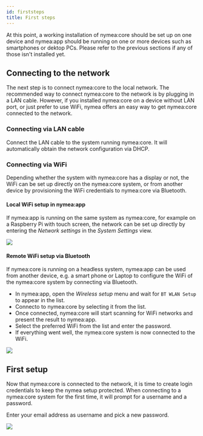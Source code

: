 ```yaml
---
id: firststeps
title: First steps
---
```



At this point, a working installation of nymea:core should be set up on one device and nymea:app 
should be running on one or more devices such as smartphones or dektop PCs. Please refer to the 
previous sections if any of those isn't installed yet.

## Connecting to the network

The next step is to connect nymea:core to the local network. The recommended way to connect 
nymea:core to the network is by plugging in a LAN cable. However, if you installed nymea:core on a
device without LAN port, or just prefer to use WiFi, nymea offers an easy way to get nymea:core
connected to the network.

### Connecting via LAN cable

Connect the LAN cable to the system running nymea:core. It will automatically obtain the network
configuration via DHCP.

### Connecting via WiFi

Depending whether the system with nymea:core has a display or not, the WiFi can be set up directly
on the nymea:core system, or from another device by provisioning the WiFi credentials to nymea:core
via Bluetooth.

#### Local WiFi setup in nymea:app

If nymea:app is running on the same system as nymea:core, for example on a Raspberry Pi with touch 
screen, the network can be set up directly by entering the *Network settings* in the 
*System Settings* view.

![](/img/setup-wifi.gif)

#### Remote WiFi setup via Bluetooth

If nymea:core is running on a headless system, nymea:app can be used from another device, e.g. a smart phone
or Laptop to configure the WiFi of the nymea:core system by connecting via Bluetooth.

* In nymea:app, open the *Wireless setup* menu and wait for `BT WLAN Setup` to appear in the list.
* Connecto to nymea:core by selecting it from the list.
* Once connected, nymea:core will start scanning for WiFi networks and present the result to nymea:app.
* Select the preferred WiFi from the list and enter the password.
* If everything went well, the nymea:core system is now connected to the WiFi.

![](/img/bt-wifi-setup.gif)


## First setup

Now that nymea:core is connected to the network, it is time to create login credentials to keep the nymea
setup protected. When connecting to a nymea:core system for the first time, it will prompt for a username
and a password.

Enter your email address as username and pick a new password.

![](/img/user-setup.gif)

